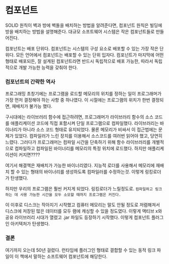 # 컴포넌트

SOLID 원칙이 벽과 방에 벽돌을 배치하는 방법을 알려준다면, 컴포넌트 원칙은 빌딩에 방을 배치하는 방법을 설명해준다. 대규모 소프트웨어 시스템은 작은 컴포넌트들로 만들어진다.

컴포넌트는 배포 단위다. 컴포넌트는 시스템의 구성 요소로 배포할 수 있는 가장 작은 단위다. 모든 언어에서 컴포넌트는 배포할 수 있는 단위 입자다. 컴포넌트가 마지막에 어떤 형태로 배포되든, 잘 설계된 컴포넌트라면 반드시 독립적으로 배포 가능한, 따라서 독립적으로 개발 가능한 능력을 갖춰야 한다.

### 컴포넌트의 간략한 역사

프로그래밍 초창기에는 프로그램을 로드할 메모리의 위치를 정하는 일이 프로그래머가 가장 먼저 결정해야 하는 사항 중 하나였다. 이 시절에는 프로그램의 위치가 한번 결정되면, 재배치가 불가능 했다.

구시대에는 라이브러리 함수에 접근하려면, 프로그래머가 라이브러리 함수의 소스 코드를 애플리케이션 코드에 직접 포함시켜 단일 프로그램으로 컴파일했다. 라이브러리는 바이너리가 아니라 소스 코드 형태로 유지되었다. 물론 메모리가 비싸서 이 접근법에는 문제가 있었다. 컴파일러가 느린 장치를 이용해서 소스코드를 여러번 읽어야 했고, 당연히 느렸다. 그러다가 프로그래머는 컴파일 시간을 단축하기 위해 함수 라이브러리를 개별적으로 컴파일하고 컴파일된 바이너리를 메모리의 특정 위치에 로드했다. 하지만 애플리케이션이 커지면????

여기서 해결책은 재배치가 가능한 바이너리였다. 지능적 로더를 사용해서 메모리에 재배치 할 수 있는 형태의 바이너리를 생성하도록 컴파일러를 수정하는것. 이렇게 링킹로더가 탄생했다.

하지만 우리의 프로그램은 훨씬 커지게 되었다. 링킹로더가 느릴정도로. `컴파일하고 링크하는 데 사용 가능한 시간을 모두 소모할 때까지 프로그램은 커진다. `

이 이후로 디스크는 작아지기 시작했고 컴퓨터 메모리는 말도 안될 정도로 저렴해져서 디스크에 저장된 많은 데이터를 모두 램에 캐싱할 수 있을 정도였다. 이렇게 액티브 x와 공유 라이브러리 시대가 열렸고 .jar 파일도 등장하기 시작했다. 이렇게 컴포넌트 플러그인 아키텍처가 탄생했다.

### 결론

여기까지 오는데 50년 걸렸다. 런타임에 플러그인 형태로 결합할 수 있는 동적 링크 파일이 이 책에서 말하는 소프트웨어 컴포넌트에 해당한다.
